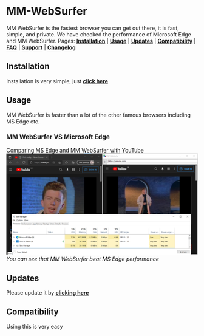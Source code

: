 # MM-WebSurfer
MM WebSurfer is the fastest browser you can get out there, it is fast, simple, and private. We have checked the performance of Microsoft Edge and MM WebSurfer.
Pages: [**Installation**](#Installation) | [**Usage**](#Usage) | [**Updates**](#Updates) | [**Compatibility**](#Compatibility) | [**FAQ**](https://github.com/mosesman831/MM-WebSurfer/wiki) | [**Support**](https://github.com/mosesman831/MM-WebSurfer/issues) | [**Changelog**](https://github.com/mosesman831/MM-WebSurfer/releases)

## Installation
Installation is very simple, just [**click here**](https://github.com/mosesman831/MM-WebSurfer/releases)

## Usage
MM WebSurfer is faster than a lot of the other famous browsers including MS Edge etc.
### MM WebSurfer VS Microsoft Edge
Comparing MS Edge and MM WebSurfer with YouTube
![Comparison 1](https://raw.githubusercontent.com/mosesman831/MM-WebSurfer/main/images/readme/usage/YT1.png)
*You can see that MM WebSurfer beat MS Edge performance*
## Updates
Please update it by [**clicking here**](https://github.com/mosesman831/MM-WebSurfer/releases)
## Compatibility
Using this is very easy

